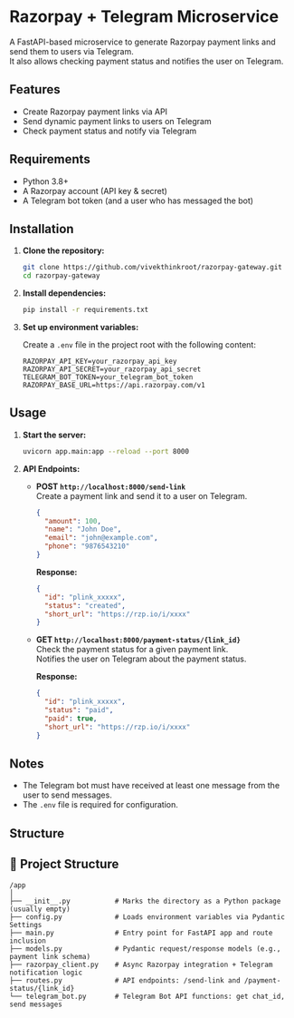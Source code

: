 # Razorpay + Telegram Microservice

A FastAPI-based microservice to generate Razorpay payment links and send them to users via Telegram.  
It also allows checking payment status and notifies the user on Telegram.

## Features

- Create Razorpay payment links via API
- Send dynamic payment links to users on Telegram
- Check payment status and notify via Telegram

## Requirements

- Python 3.8+
- A Razorpay account (API key & secret)
- A Telegram bot token (and a user who has messaged the bot)

## Installation

1. **Clone the repository:**
   ```sh
   git clone https://github.com/vivekthinkroot/razorpay-gateway.git
   cd razorpay-gateway
   ```

2. **Install dependencies:**
   ```sh
   pip install -r requirements.txt
   
   ```

3. **Set up environment variables:**

   Create a `.env` file in the project root with the following content:
   ```env
   RAZORPAY_API_KEY=your_razorpay_api_key
   RAZORPAY_API_SECRET=your_razorpay_api_secret
   TELEGRAM_BOT_TOKEN=your_telegram_bot_token
   RAZORPAY_BASE_URL=https://api.razorpay.com/v1
   ```

## Usage

1. **Start the server:**
   ```sh
   uvicorn app.main:app --reload --port 8000
   ```

2. **API Endpoints:**

   - **POST `http://localhost:8000/send-link`**  
     Create a payment link and send it to a user on Telegram.
     ```json
     {
       "amount": 100,
       "name": "John Doe",
       "email": "john@example.com",
       "phone": "9876543210"
     }
     ```
     **Response:**
     ```json
     {
       "id": "plink_xxxxx",
       "status": "created",
       "short_url": "https://rzp.io/i/xxxx"
     }
     ```

   - **GET `http://localhost:8000/payment-status/{link_id}`**  
     Check the payment status for a given payment link.  
     Notifies the user on Telegram about the payment status.

     **Response:**
     ```json
     {
       "id": "plink_xxxxx",
       "status": "paid",
       "paid": true,
       "short_url": "https://rzp.io/i/xxxx"
     }
     ```

## Notes

- The Telegram bot must have received at least one message from the user to send messages.
- The `.env` file is required for configuration.

## Structure
## 📁 Project Structure

```plaintext
/app
│
├── __init__.py           # Marks the directory as a Python package (usually empty)
├── config.py             # Loads environment variables via Pydantic Settings
├── main.py               # Entry point for FastAPI app and route inclusion
├── models.py             # Pydantic request/response models (e.g., payment link schema)
├── razorpay_client.py    # Async Razorpay integration + Telegram notification logic
├── routes.py             # API endpoints: /send-link and /payment-status/{link_id}
└── telegram_bot.py       # Telegram Bot API functions: get chat_id, send messages




